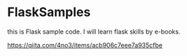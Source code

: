 # FlaskSamples
this is Flask sample code. I will learn flask skills by e-books.

https://qiita.com/4no3/items/acb906c7eee7a935cfbe
